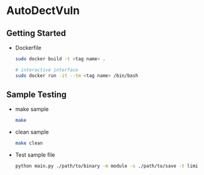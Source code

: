 # AutoDectVuln

## Getting Started

- Dockerfile
    ```sh
    sudo docker build -t <tag name> .

    # interactive interface
    sudo docker run -it --tm <tag name> /bin/bash
    ```

## Sample Testing

- make sample
    ```sh
    make
    ```
- clean sample
    ```sh
    make clean
    ```
- Test sample file 
    ```sh
    python main.py ./path/to/binary -m module -s ./path/to/save -t limit_time
    ```
